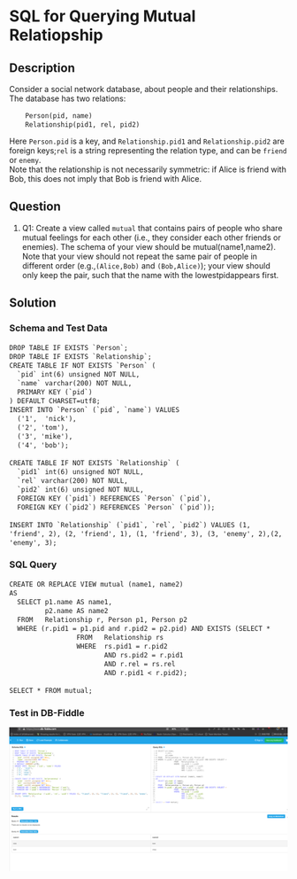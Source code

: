 # SQL for Querying Mutual Relatiopship

## Description
Consider a social network database, about people and their relationships.  The database has two relations:

```
	Person(pid, name)
	Relationship(pid1, rel, pid2)
```

Here `Person.pid` is a key, and `Relationship.pid1` and `Relationship.pid2` are foreign keys;`rel` is a string representing the relation type, and can be `friend` or `enemy`.  
Note that the relationship is not necessarily symmetric:  if Alice is friend with Bob, this does not imply that Bob is friend with Alice.

## Question
>
1. Q1: Create a view called `mutual` that contains pairs of people who share mutual feelings for each other (i.e., they consider each other friends or enemies). 
The schema of your view should be mutual(name1,name2). Note that your view should not repeat the same pair of people in different order (e.g.,`(Alice,Bob)` and `(Bob,Alice)`); 
your view should only keep the pair, such that the name with the lowestpidappears first.

## Solution

### Schema and Test Data
```
DROP TABLE IF EXISTS `Person`;
DROP TABLE IF EXISTS `Relationship`;
CREATE TABLE IF NOT EXISTS `Person` (
  `pid` int(6) unsigned NOT NULL,
  `name` varchar(200) NOT NULL,
  PRIMARY KEY (`pid`)
) DEFAULT CHARSET=utf8;
INSERT INTO `Person` (`pid`, `name`) VALUES
  ('1',  'nick'),
  ('2', 'tom'),
  ('3', 'mike'),
  ('4', 'bob');

CREATE TABLE IF NOT EXISTS `Relationship` (
  `pid1` int(6) unsigned NOT NULL,
  `rel` varchar(200) NOT NULL,
  `pid2` int(6) unsigned NOT NULL,
  FOREIGN KEY (`pid1`) REFERENCES `Person` (`pid`),
  FOREIGN KEY (`pid2`) REFERENCES `Person` (`pid`));

INSERT INTO `Relationship` (`pid1`, `rel`, `pid2`) VALUES (1, 'friend', 2), (2, 'friend', 1), (1, 'friend', 3), (3, 'enemy', 2),(2, 'enemy', 3); 
```

### SQL Query
```
CREATE OR REPLACE VIEW mutual (name1, name2)
AS
  SELECT p1.name AS name1,
         p2.name AS name2
  FROM   Relationship r, Person p1, Person p2
  WHERE (r.pid1 = p1.pid and r.pid2 = p2.pid) AND EXISTS (SELECT *
                 FROM   Relationship rs
                 WHERE  rs.pid1 = r.pid2
                        AND rs.pid2 = r.pid1
                        AND r.rel = rs.rel
                        AND r.pid1 < r.pid2);

SELECT * FROM mutual;
```
### Test in DB-Fiddle
![Test in DB-Fiddle](img/dbfiddle-test.png)
